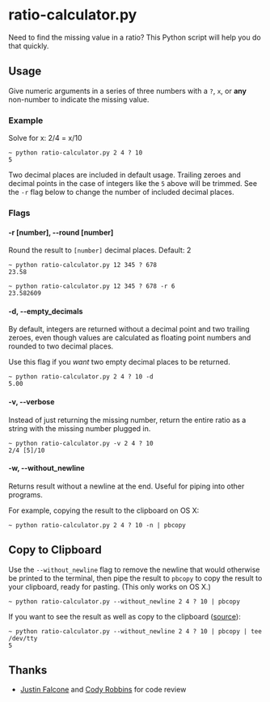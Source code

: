 # ratio-calculator.py

Need to find the missing value in a ratio? This Python script will help you do that quickly.


## Usage

Give numeric arguments in a series of three numbers with a `?`, `x`, or **any** non-number to indicate the missing value.

### Example

Solve for x: 2/4 = x/10

```
~ python ratio-calculator.py 2 4 ? 10
5
```

Two decimal places are included in default usage. Trailing zeroes and decimal points in the case of integers like the `5` above will be trimmed. See the `-r` flag below to change the number of included decimal places.

### Flags

#### -r [number], --round [number]

Round the result to `[number]` decimal places. Default: 2

```
~ python ratio-calculator.py 12 345 ? 678
23.58

~ python ratio-calculator.py 12 345 ? 678 -r 6
23.582609
```

#### -d, --empty_decimals

By default, integers are returned without a decimal point and two trailing zeroes, even though values are calculated as floating point numbers and rounded to two decimal places.

Use this flag if you *want* two empty decimal places to be returned.

```
~ python ratio-calculator.py 2 4 ? 10 -d
5.00
```

#### -v, --verbose

Instead of just returning the missing number, return the entire ratio as a string with the missing number plugged in.

```
~ python ratio-calculator.py -v 2 4 ? 10
2/4 [5]/10
```

#### -w, --without_newline

Returns result without a newline at the end. Useful for piping into other programs.

For example, copying the result to the clipboard on OS X:

```
~ python ratio-calculator.py 2 4 ? 10 -n | pbcopy
```


## Copy to Clipboard

Use the `--without_newline` flag to remove the newline that would otherwise be printed to the terminal, then pipe the result to `pbcopy` to copy the result to your clipboard, ready for pasting. (This only works on OS X.)

```
~ python ratio-calculator.py --without_newline 2 4 ? 10 | pbcopy
```

If you want to see the result as well as copy to the clipboard ([source](http://stackoverflow.com/questions/5677201)):

```
~ python ratio-calculator.py --without_newline 2 4 ? 10 | pbcopy | tee /dev/tty
5
```

## Thanks

- [Justin Falcone](http://github.com/modernserf) and [Cody Robbins](http://github.com/codyrobbins) for code review
